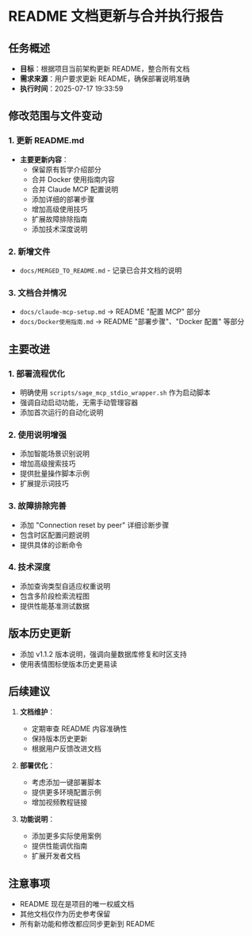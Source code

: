 # README 文档更新与合并执行报告

## 任务概述
- **目标**：根据项目当前架构更新 README，整合所有文档
- **需求来源**：用户要求更新 README，确保部署说明准确
- **执行时间**：2025-07-17 19:33:59

## 修改范围与文件变动

### 1. 更新 README.md
- **主要更新内容**：
  - 保留原有哲学介绍部分
  - 合并 Docker 使用指南内容
  - 合并 Claude MCP 配置说明
  - 添加详细的部署步骤
  - 增加高级使用技巧
  - 扩展故障排除指南
  - 添加技术深度说明

### 2. 新增文件
- `docs/MERGED_TO_README.md` - 记录已合并文档的说明

### 3. 文档合并情况
- `docs/claude-mcp-setup.md` → README "配置 MCP" 部分
- `docs/Docker使用指南.md` → README "部署步骤"、"Docker 配置" 等部分

## 主要改进

### 1. 部署流程优化
- 明确使用 `scripts/sage_mcp_stdio_wrapper.sh` 作为启动脚本
- 强调自动启动功能，无需手动管理容器
- 添加首次运行的自动化说明

### 2. 使用说明增强
- 添加智能场景识别说明
- 增加高级搜索技巧
- 提供批量操作脚本示例
- 扩展提示词技巧

### 3. 故障排除完善
- 添加 "Connection reset by peer" 详细诊断步骤
- 包含时区配置问题说明
- 提供具体的诊断命令

### 4. 技术深度
- 添加查询类型自适应权重说明
- 包含多阶段检索流程图
- 提供性能基准测试数据

## 版本历史更新
- 添加 v1.1.2 版本说明，强调向量数据库修复和时区支持
- 使用表情图标使版本历史更易读

## 后续建议

1. **文档维护**：
   - 定期审查 README 内容准确性
   - 保持版本历史更新
   - 根据用户反馈改进文档

2. **部署优化**：
   - 考虑添加一键部署脚本
   - 提供更多环境配置示例
   - 增加视频教程链接

3. **功能说明**：
   - 添加更多实际使用案例
   - 提供性能调优指南
   - 扩展开发者文档

## 注意事项
- README 现在是项目的唯一权威文档
- 其他文档仅作为历史参考保留
- 所有新功能和修改都应同步更新到 README